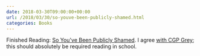 ```yaml
---
date: 2018-03-30T09:00:00+00:00
url: /2018/03/30/so-youve-been-publicly-shamed.html
categories: Books
---
```

Finished Reading: [So You've Been Publicly Shamed](https://en.wikipedia.org/wiki/So_You%27ve_Been_Publicly_Shamed). I agree [with CGP Grey](https://youtu.be/K63ZKa_tt3s?t=7m48s); this should absolutely be required reading in school.


